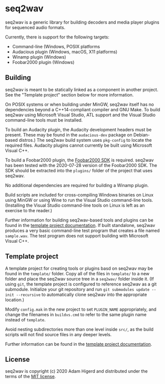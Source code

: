 seq2wav
=======

seq2wav is a generic library for building decoders and media player plugins for sequenced audio formats.

Currently, there is support for the following targets:

* Command-line (Windows, POSIX platforms
* Audacious plugin (Windows, macOS, X11 platforms)
* Winamp plugin (Windows)
* Foobar2000 plugin (Windows)

Building
--------
seq2wav is meant to be statically linked as a component in another project. See the "Template
project" section below for more information.

On POSIX systems or when building under MinGW, seq2wav itself has no dependencies beyond a
C++14-compliant compiler and GNU Make. To build seq2wav using Microsoft Visual Studio, ATL support
and the Visual Studio command-line tools must be installed.

To build an Audacity plugin, the Audacity development headers must be present. These may be found in
the `audacious-dev` package on Debian-based distros.) The seq2wav build system uses `pkg-config` to
locate the required files. Audacity plugins cannot currently be built using Microsoft Visual C++.

To build a Foobar2000 plugin, the [Foobar2000 SDK](https://www.foobar2000.org/SDK) is required.
seq2wav has been tested with the 2020-07-28 version of the Foobar2000 SDK. The SDK should be
extracted into the `plugins/` folder of the project that uses seq2wav.

No additional dependencies are required for building a Winamp plugin.

Build scripts are included for cross-compiling Windows binaries on Linux using MinGW or using Wine
to run the Visual Studio command-line tools. (Installing the Visual Studio command-line tools on
Linux is left as an exercise to the reader.)

Further information for building seq2wav-based tools and plugins can be found in the [template
project documentation](template/README.md). If built standalone, seq2wav produces a very basic
command-line test program that creates a file named `sample.wav`. The test program does not
support building with Microsoft Visual C++.

Template project
----------------
A template project for creating tools or plugins basd on seq2wav may be found in the `template/`
folder. Copy all of the files in `template/` to a new folder and place the seq2wav source tree
in a `seq2wav/` folder inside it. (If using `git`, the template project is configured to reference
seq2wav as a git submodule. Initialize your git repository and run
`git submodules update --init --recursive` to automatically clone seq2wav into the appropriate
location.)

Modify `config.mak` in the new project to set `PLUGIN_NAME` appropriately, and change the filenames
in `buildvs.cmd` to refer to the same plugin name instead of `template`.

Avoid nesting subdirectories more than one level inside `src/`, as the build scripts will not find
source files in any deeper levels.

Further information can be found in the [template project documentation](template/README.md).

License
-------
seq2wav is copyright (c) 2020 Adam Higerd and distributed
under the terms of the [MIT license](LICENSE.md).
